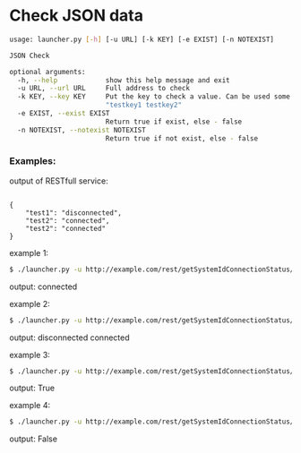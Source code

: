 # Check JSON data
```sh
usage: launcher.py [-h] [-u URL] [-k KEY] [-e EXIST] [-n NOTEXIST]

JSON Check

optional arguments:
  -h, --help            show this help message and exit
  -u URL, --url URL     Full address to check
  -k KEY, --key KEY     Put the key to check a value. Can be used some keys:
                        "testkey1 testkey2"
  -e EXIST, --exist EXIST
                        Return true if exist, else - false
  -n NOTEXIST, --notexist NOTEXIST
                        Return true if not exist, else - false
```

### Examples:
output of RESTfull service:

<code>
{
    "test1": "disconnected",
    "test2": "connected",
    "test2": "connected"
}
</code>


example 1:
```sh
$ ./launcher.py -u http://example.com/rest/getSystemIdConnectionStatus/all -k test2
```
output: connected

example 2:
```sh
$ ./launcher.py -u http://example.com/rest/getSystemIdConnectionStatus/all -k "test1 test2"
```
output: disconnected connected

example 3:
```sh
$ ./launcher.py -u http://example.com/rest/getSystemIdConnectionStatus/all -k test1 -e disconnected
```
output: True

example 4:
```sh
$ ./launcher.py -u http://example.com/rest/getSystemIdConnectionStatus/all -k "test1 test2" -n disconnected
```
output: False
